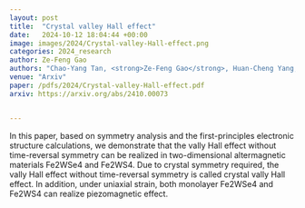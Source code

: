 ```yaml
---
layout: post
title:  "Crystal valley Hall effect"
date:   2024-10-12 18:04:44 +00:00
image: images/2024/Crystal-valley-Hall-effect.png
categories: 2024_research
author: Ze-Feng Gao
authors: "Chao-Yang Tan, <strong>Ze-Feng Gao</strong>, Huan-Cheng Yang, Zheng-Xin Liu, Kai Liu, Peng-Jie Guo<sup>#</sup>, Zhong-Yi Lu<sup>#</sup>"
venue: "Arxiv"
paper: /pdfs/2024/Crystal-valley-Hall-effect.pdf
arxiv: https://arxiv.org/abs/2410.00073


---
```

In this paper, based on symmetry analysis and the first-principles electronic structure calculations, we demonstrate that the vally Hall effect without time-reversal symmetry can be realized in two-dimensional altermagnetic materials Fe2WSe4 and Fe2WS4. Due to crystal symmetry required, the vally Hall effect without time-reversal symmetry is called crystal vally Hall effect. In addition, under uniaxial strain, both monolayer Fe2WSe4 and Fe2WS4 can realize piezomagnetic effect.